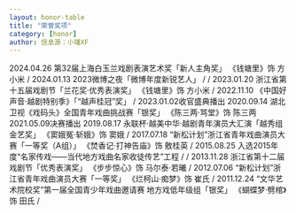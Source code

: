 ```yaml
---
layout: honor-table
title: "荣誉奖项"
category: [honor]
author: 信息源：小璠XF
---
```


<tr>
<td>2024.04.26</td>
<td>第32届上海白玉兰戏剧表演艺术奖「新人主角奖」</td>
<td>《钱塘里》饰 方小米</td>
<td>/</td>
</tr>

<tr>
<td>2024.01.13</td>
<td>2023微博之夜「微博年度新锐艺人」</td>
<td>/</td>
<td>/</td>
</tr>

<tr>
<td>2023.01.20</td>
<td>浙江省第十五届戏剧节「兰花奖·优秀表演奖」</td>
<td>《钱塘里》饰 方小米</td>
<td>/</td>
</tr>

<tr>
<td>2022.11.10</td>
<td>《中国好声音·越剧特别季》「“越声桂冠”奖」</td>
<td>/</td>
<td>2023.01.02收官盛典播出</td>
</tr>

<tr>
<td>2020.09.14</td>
<td>湖北卫视《戏码头》全国青年戏曲挑战赛「银奖」</td>
<td>《陈三两·骂堂》饰 陈三两</td>
<td>2021.05.09决赛播出</td>
</tr>

<tr>
<td>2019.08.17</td>
<td>永联杯·越美中华·越剧青年演员大汇演「越秀组金艺奖」</td>
<td>《窦娥冤·斩娥》饰 窦娥</td>
<td>/</td>
</tr>

<tr>
<td>2017.07.18</td>
<td>“新松计划”浙江省青年戏曲演员大赛「一等奖（A组）」</td>
<td>《焚香记·打神告庙》饰 敫桂英</td>
<td>/</td>
</tr>

<tr>
<td>2015.08.25</td>
<td>入选2015年度“名家传戏——当代地方戏曲名家收徒传艺”工程</td>
<td>/</td>
<td>/</td>
</tr>

<tr>
<td>2013.11.28</td>
<td>浙江省第十二届戏剧节「优秀表演奖」</td>
<td>《步步惊心》饰 马尔泰·若曦</td>
<td>/</td>
</tr>

<tr>
<td>2012.07.06</td>
<td>“新松计划”浙江省青年戏曲演员大赛「一等奖」</td>
<td>《烂柯山·痴梦》饰 崔氏</td>
<td>/</td>
</tr>

<tr>
<td>2011.12.24</td>
<td>“文华艺术院校奖”第一届全国青少年戏曲邀请赛 地方戏低年级组「银奖」</td>
<td>《蝴蝶梦·劈棺》饰 田氏</td>
<td>/</td>
<!-- <td><a href="/self.html">链接</a></td> -->
</tr>





